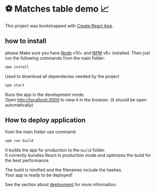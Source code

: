 # :soccer:  Matches table demo :chart_with_upwards_trend:

This project was bootstrapped with [Create React App](https://github.com/facebook/create-react-app).

## how to install

please Make sure you have [Node](https://nodejs.org/) v10+ and [NPM](https://www.npmjs.com/) v6+ installed. Then just run the following commands from the main folder:

```sh
npm install
```

Used to download all dependecies needed by the project

```sh
npm start
```

Runs the app in the development mode.\
Open [http://localhost:3000](http://localhost:3000) to view it in the browser. (it should be open automatically)


## How to deploy application

from the main folder use command:
```sh
npm run build
```

It builds the app for production to the `build` folder.\
It correctly bundles React in production mode and optimizes the build for the best performance.

The build is minified and the filenames include the hashes.\
Your app is ready to be deployed!

See the section about [deployment](https://facebook.github.io/create-react-app/docs/deployment) for more information.

